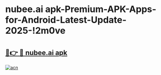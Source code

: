 # nubee.ai apk-Premium-APK-Apps-for-Android-Latest-Update-2025-!2m0ve

# <h2><a href="https://googleone.com">🔗👉 🔴 nubee.ai apk</a></h2>

[![acn](https://github.com/user-attachments/assets/0f9c940e-d8b0-45ae-aac7-cd30a18b3e1c)](https://googleone.com)

